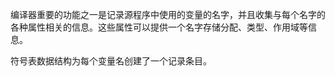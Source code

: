 编译器重要的功能之一是记录源程序中使用的变量的名字，并且收集与每个名字的各种属性相关的信息。这些属性可以提供一个名字存储分配、类型、作用域等信息。

符号表数据结构为每个变量名创建了一个记录条目。

